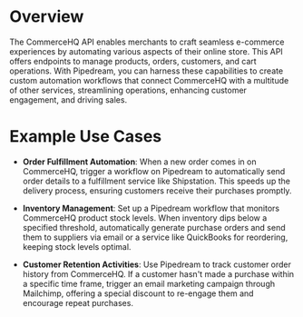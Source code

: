 # Overview

The CommerceHQ API enables merchants to craft seamless e-commerce experiences by automating various aspects of their online store. This API offers endpoints to manage products, orders, customers, and cart operations. With Pipedream, you can harness these capabilities to create custom automation workflows that connect CommerceHQ with a multitude of other services, streamlining operations, enhancing customer engagement, and driving sales.

# Example Use Cases

- **Order Fulfillment Automation**: When a new order comes in on CommerceHQ, trigger a workflow on Pipedream to automatically send order details to a fulfillment service like Shipstation. This speeds up the delivery process, ensuring customers receive their purchases promptly.

- **Inventory Management**: Set up a Pipedream workflow that monitors CommerceHQ product stock levels. When inventory dips below a specified threshold, automatically generate purchase orders and send them to suppliers via email or a service like QuickBooks for reordering, keeping stock levels optimal.

- **Customer Retention Activities**: Use Pipedream to track customer order history from CommerceHQ. If a customer hasn't made a purchase within a specific time frame, trigger an email marketing campaign through Mailchimp, offering a special discount to re-engage them and encourage repeat purchases.
